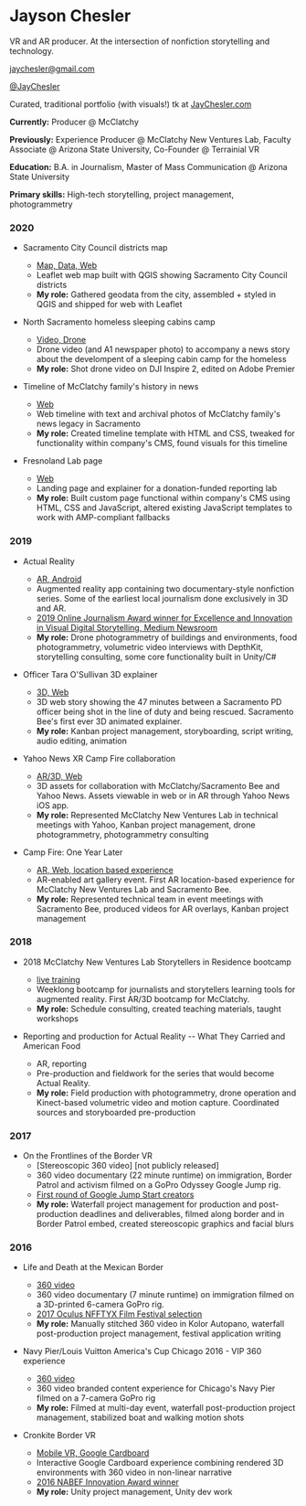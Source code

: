 # Jayson Chesler
 VR and AR producer. At the intersection of nonfiction storytelling and technology.

 jaychesler@gmail.com
 
 [@JayChesler](https://twitter.com/JayChesler)
 
 Curated, traditional portfolio (with visuals!) tk at [JayChesler.com](www.jaychesler.com)

 **Currently:**  Producer @ McClatchy 

 **Previously:** Experience Producer @ McClatchy New Ventures Lab, Faculty Associate @ Arizona State University, Co-Founder @ Terrainial VR

 **Education:** B.A. in Journalism, Master of Mass Communication @ Arizona State University

 **Primary skills:** High-tech storytelling, project management, photogrammetry

### 2020
* Sacramento City Council districts map
  * [Map, Data, Web](https://www.sacbee.com/news/local/article240092438.html)
  * Leaflet web map built with QGIS showing Sacramento City Council districts
  * **My role:** Gathered geodata from the city, assembled + styled in QGIS and shipped for web with Leaflet

* North Sacramento homeless sleeping cabins camp
  * [Video, Drone](https://www.sacbee.com/news/local/homeless/article240318191.html)
  * Drone video (and A1 newspaper photo) to accompany a news story about the develompent of a sleeping cabin camp for the homeless
  * **My role:** Shot drone video on DJI Inspire 2, edited on Adobe Premier

*  Timeline of McClatchy family's history in news
   * [Web](https://www.sacbee.com/news/nation-world/national/article239736798.html)
   * Web timeline with text and archival photos of McClatchy family's news legacy in Sacramento
   * **My role:** Created timeline template with HTML and CSS, tweaked for functionality within company's CMS, found visuals for this timeline

* Fresnoland Lab page
  * [Web](https://www.fresnobee.com/fresnoland/article239847328.html)
  * Landing page and explainer for a donation-funded reporting lab
  * **My role:** Built custom page functional within company's CMS using HTML, CSS and JavaScript, altered existing JavaScript templates to work with AMP-compliant fallbacks

### 2019 
* Actual Reality
  * [AR, Android](https://play.google.com/store/apps/details?id=com.McClatchyNVL.ActualReality)
  * Augmented reality app containing two documentary-style nonfiction series. Some of the earliest local journalism done exclusively in 3D and AR.
  * [2019 Online Journalism Award winner for Excellence and Innovation in Visual Digital Storytelling, Medium Newsroom](https://www.youtube.com/watch?v=o_z1RPIn7SY)
  * **My role:** Drone photogrammetry of buildings and environments, food photogrammetry, volumetric video interviews with DepthKit, storytelling consulting, some core functionality built in Unity/C#

* Officer Tara O'Sullivan 3D explainer
  * [3D, Web](https://www.sacbee.com/news/local/crime/article232602572.html)
  * 3D web story showing the 47 minutes between a Sacramento PD officer being shot in the line of duty and being rescued. Sacramento Bee's first ever 3D animated explainer.
  * **My role:** Kanban project management, storyboarding, script writing, audio editing, animation

* Yahoo News XR Camp Fire collaboration
  * [AR/3D, Web](https://news.yahoo.com/thank-universe-love-universe-camp-194846478.html?utm_source=headtopics&utm_medium=news&utm_campaign=2019-11-09)
  * 3D assets for collaboration with McClatchy/Sacramento Bee and Yahoo News. Assets viewable in web or in AR through Yahoo News iOS app.
  * **My role:** Represented McClatchy New Ventures Lab in technical meetings with Yahoo, Kanban project management, drone photogrammetry, photogrammetry consulting

* Camp Fire: One Year Later
  * [AR, Web, location based experience](https://www.sacbee.com/news/local/article236638773.html)
  * AR-enabled art gallery event. First AR location-based experience for McClatchy New Ventures Lab and Sacramento Bee.
  * **My role:** Represented technical team in event meetings with Sacramento Bee, produced videos for AR overlays, Kanban project management

### 2018
* 2018 McClatchy New Ventures Lab Storytellers in Residence bootcamp
  * [live training](https://medium.com/mcclatchynvl/5-things-i-learned-teaching-immersive-tech-to-journalists-9dc07e0dc683)
  * Weeklong bootcamp for journalists and storytellers learning tools for augmented reality. First AR/3D bootcamp for McClatchy.
  * **My role:** Schedule consulting, created teaching materials, taught workshops

* Reporting and production for Actual Reality -- What They Carried and American Food
  * AR, reporting
  * Pre-production and fieldwork for the series that would become Actual Reality.
  * **My role:** Field production with photogrammetry, drone operation and Kinect-based volumetric video and motion capture. Coordinated sources and storyboarded pre-production

### 2017
* On the Frontlines of the Border VR
  * [Stereoscopic 360 video] [not publicly released]
  * 360 video documentary (22 minute runtime) on immigration, Border Patrol and activism filmed on a GoPro Odyssey Google Jump rig.
  * [First round of Google Jump Start creators](https://www.blog.google/products/google-vr/sharing-our-first-round-jump-start-creators/)
  * **My role:** Waterfall project management for production and post-production deadlines and deliverables, filmed along border and in Border Patrol embed, created stereoscopic graphics and facial blurs

### 2016
* Life and Death at the Mexican Border
  * [360 video](https://www.youtube.com/watch?v=V8fKKGaEsIQ)
  * 360 video documentary (7 minute runtime) on immigration filmed on a 3D-printed 6-camera GoPro rig.
  * [2017 Oculus NFFTYX Film Festival selection](https://issuu.com/nffty/docs/nffty2017_festivalguide_print/10)
  * **My role:** Manually stitched 360 video in Kolor Autopano, waterfall post-production project management, festival application writing

* Navy Pier/Louis Vuitton America's Cup Chicago 2016 - VIP 360 experience
  * [360 video](https://www.youtube.com/watch?v=4y2pav5VhZU)
  * 360 video branded content experience for Chicago's Navy Pier filmed on a 7-camera GoPro rig
  * **My role:** Filmed at multi-day event, waterfall post-production project management, stabilized boat and walking motion shots

* Cronkite Border VR
  * [Mobile VR, Google Cardboard](https://apps.apple.com/us/app/cronkite-border-vr/id1061660262)
  * Interactive Google Cardboard experience combining rendered 3D environments with 360 video in non-linear narrative
  * [2016 NABEF Innovation Award winner](https://cronkite.asu.edu/news-and-events/news/cronkite-school-wins-nabef-innovation-award-virtual-reality-apps)
  * **My role:** Unity project management, Unity dev work
